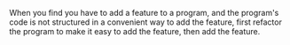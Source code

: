 When you find you have to add a feature to a program, and the program's code is not structured in a convenient way to add the feature, first refactor the program to make it easy to add the feature, then add the feature.